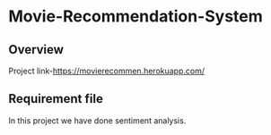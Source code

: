 # Movie-Recommendation-System

## Overview
Project link-https://movierecommen.herokuapp.com/

## Requirement file

In this project we have done sentiment analysis.
